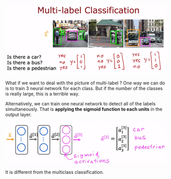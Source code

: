![](imgs/multi-label.png)

What if we want to deal with the picture of multi-label ? One way we can do is to train 3 neural network for each class. But if the number of the classes is really large, this is a terrible way.

Alternatively, we can train one neural network to detect all of the labels simultaneously. That is **applying the sigmoid function to each units** in the output layer.

![](imgs/multi-label_activations.png)

It is different from the multiclass classification.